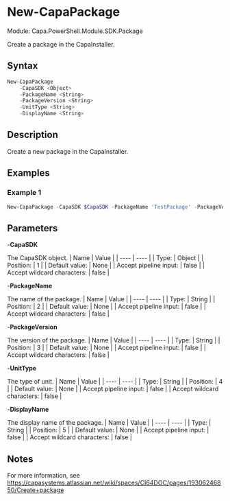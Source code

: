 # New-CapaPackage
Module: Capa.PowerShell.Module.SDK.Package

Create a package in the CapaInstaller.

## Syntax

```powershell
New-CapaPackage
	-CapaSDK <Object>
	-PackageName <String>
	-PackageVersion <String>
	-UnitType <String>
	-DisplayName <String>
```

## Description

Create a new package in the CapaInstaller.

## Examples

### Example 1
```powershell
New-CapaPackage -CapaSDK $CapaSDK -PackageName 'TestPackage' -PackageVersion 'v1.0.0' -UnitType 'Computer' -DisplayName 'Test Package'
```


## Parameters

-**CapaSDK**

The CapaSDK object.
| Name | Value |
| ---- | ---- |
| Type: | Object |
| Position: | 1 |
| Default value: | None |
| Accept pipeline input: | false |
| Accept wildcard characters: | false |

-**PackageName**

The name of the package.
| Name | Value |
| ---- | ---- |
| Type: | String |
| Position: | 2 |
| Default value: | None |
| Accept pipeline input: | false |
| Accept wildcard characters: | false |

-**PackageVersion**

The version of the package.
| Name | Value |
| ---- | ---- |
| Type: | String |
| Position: | 3 |
| Default value: | None |
| Accept pipeline input: | false |
| Accept wildcard characters: | false |

-**UnitType**

The type of unit.
| Name | Value |
| ---- | ---- |
| Type: | String |
| Position: | 4 |
| Default value: | None |
| Accept pipeline input: | false |
| Accept wildcard characters: | false |

-**DisplayName**

The display name of the package.
| Name | Value |
| ---- | ---- |
| Type: | String |
| Position: | 5 |
| Default value: | None |
| Accept pipeline input: | false |
| Accept wildcard characters: | false |


## Notes

For more information, see https://capasystems.atlassian.net/wiki/spaces/CI64DOC/pages/19306246850/Create+package
